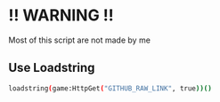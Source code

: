 # !! WARNING !!
Most of this script are not made by me

## Use Loadstring

```bash
loadstring(game:HttpGet("GITHUB_RAW_LINK", true))()
```
